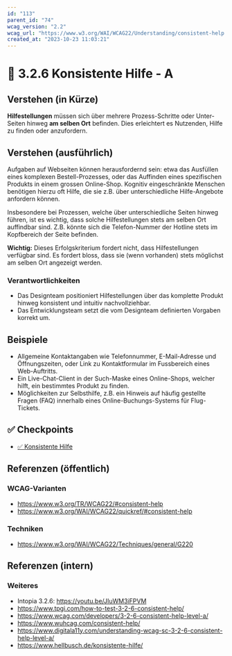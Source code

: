 ```yaml
---
id: "113"
parent_id: "74"
wcag_version: "2.2"
wcag_url: "https://www.w3.org/WAI/WCAG22/Understanding/consistent-help.html"
created_at: "2023-10-23 11:03:21"
---
```


# 📜 3.2.6 Konsistente Hilfe - A

## Verstehen (in Kürze)

**Hilfestellungen** müssen sich über mehrere Prozess-Schritte oder Unter-Seiten hinweg **am selben Ort** befinden. Dies erleichtert es Nutzenden, Hilfe zu finden oder anzufordern.

## Verstehen (ausführlich)

Aufgaben auf Webseiten können herausfordernd sein: etwa das Ausfüllen eines komplexen Bestell-Prozesses, oder das Auffinden eines spezifischen Produkts in einem grossen Online-Shop. Kognitiv eingeschränkte Menschen benötigen hierzu oft Hilfe, die sie z.B. über unterschiedliche Hilfe-Angebote anfordern können.

Insbesondere bei Prozessen, welche über unterschiedliche Seiten hinweg führen, ist es wichtig, dass solche Hilfestellungen stets am selben Ort auffindbar sind. Z.B. könnte sich die Telefon-Nummer der Hotline stets im Kopfbereich der Seite befinden.

**Wichtig:** Dieses Erfolgskriterium fordert nicht, dass Hilfestellungen verfügbar sind. Es fordert bloss, dass sie (wenn vorhanden) stets möglichst am selben Ort angezeigt werden.

### Verantwortlichkeiten

- Das Designteam positioniert Hilfestellungen über das komplette Produkt hinweg konsistent und intuitiv nachvollziehbar.
- Das Entwicklungsteam setzt die vom Designteam definierten Vorgaben korrekt um.

## Beispiele

- Allgemeine Kontaktangaben wie Telefonnummer, E-Mail-Adresse und Öffnungszeiten, oder Link zu Kontaktformular im Fussbereich eines Web-Auftritts.
- Ein Live-Chat-Client in der Such-Maske eines Online-Shops, welcher hilft, ein bestimmtes Produkt zu finden.
- Möglichkeiten zur Selbsthilfe, z.B. ein Hinweis auf häufig gestellte Fragen (FAQ) innerhalb eines Online-Buchungs-Systems für Flug-Tickets.

## ✅ Checkpoints

- [✅ Konsistente Hilfe](konsistente-hilfe)

## Referenzen (öffentlich)

### WCAG-Varianten
- <https://www.w3.org/TR/WCAG22/#consistent-help>
- <https://www.w3.org/WAI/WCAG22/quickref/#consistent-help>

### Techniken
- <https://www.w3.org/WAI/WCAG22/Techniques/general/G220>

## Referenzen (intern)

### Weiteres

- Intopia 3.2.6: <https://youtu.be/JIuWM3iFPVM>
- <https://www.tpgi.com/how-to-test-3-2-6-consistent-help/>
- <https://www.wcag.com/developers/3-2-6-consistent-help-level-a/>
- <https://www.wuhcag.com/consistent-help/>
- <https://www.digitala11y.com/understanding-wcag-sc-3-2-6-consistent-help-level-a/>
- <https://www.hellbusch.de/konsistente-hilfe/>